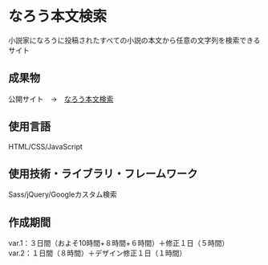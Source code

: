 # なろう本文検索
小説家になろうに投稿されたすべての小説の本文から任意の文字列を検索できるサイト

## 成果物
公開サイト&emsp;→&emsp;[なろう本文検索](https://narou.ykllog.com)

## 使用言語
HTML/CSS/JavaScript

## 使用技術・ライブラリ・フレームワーク
Sass/jQuery/Googleカスタム検索

## 作成期間
var.1：３日間（およそ10時間+８時間+６時間）＋修正１日（５時間）  
var.2：１日間（８時間）＋デザイン修正１日（１時間）